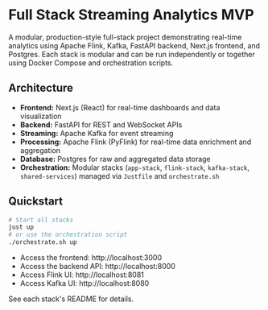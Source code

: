 # Full Stack Streaming Analytics MVP

A modular, production-style full-stack project demonstrating real-time analytics using Apache Flink, Kafka, FastAPI backend, Next.js frontend, and Postgres. Each stack is modular and can be run independently or together using Docker Compose and orchestration scripts.

## Architecture
- **Frontend:** Next.js (React) for real-time dashboards and data visualization
- **Backend:** FastAPI for REST and WebSocket APIs
- **Streaming:** Apache Kafka for event streaming
- **Processing:** Apache Flink (PyFlink) for real-time data enrichment and aggregation
- **Database:** Postgres for raw and aggregated data storage
- **Orchestration:** Modular stacks (`app-stack`, `flink-stack`, `kafka-stack`, `shared-services`) managed via `Justfile` and `orchestrate.sh`

## Quickstart
```bash
# Start all stacks
just up
# or use the orchestration script
./orchestrate.sh up
```

- Access the frontend: http://localhost:3000
- Access the backend API: http://localhost:8000
- Access Flink UI: http://localhost:8081
- Access Kafka UI: http://localhost:8080

See each stack's README for details.
